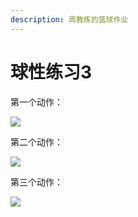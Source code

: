 ```yaml
---
description: 周教练的篮球作业
---
```


# 球性练习3

第一个动作：

![](<../.gitbook/assets/0522 - 387\_1684765539\_0001.gif>)



第二个动作：

![](<../.gitbook/assets/0522 - 387\_1684765539\_0002.gif>)



第三个动作：

![](<../.gitbook/assets/0522 - 387\_1684765539\_0003.gif>)













